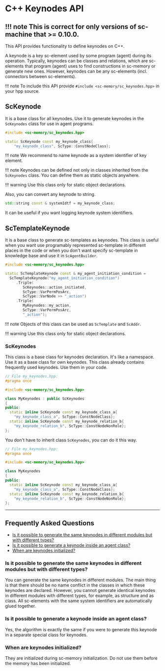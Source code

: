 # **C++ Keynodes API**

!!! note
    This is correct for only versions of sc-machine that >= 0.10.0.
--- 

This API provides functionality to define keynodes on C++.

A keynode is a key sc-element used by some program (agent) during its operation. Typically, keynodes can be classes and relations, which are sc-elements that program (agent) uses to find constructions in sc-memory or generate new ones. However, keynodes can be any sc-elements (incl. connectors between sc-elements).

!!! note
    To include this API provide `#include <sc-memory/sc_keynodes.hpp>` in your hpp source.

## **ScKeynode**

It is a base class for all keynodes. Use it to generate keynodes in the `ScKeynodes` class for use in agent programs.

```cpp
#include <sc-memory/sc_keynodes.hpp>

static ScKeynode const my_keynode_class{
    "my_keynode_class", ScType::ConstNodeClass};
```

!!! note
    We recommend to name keynode as a system identifier of key element.

!!! note
    Keynodes can be defined not only in classes inherited from the `ScKeynodes` class. You can define them as static objects anywhere.

!!! warning
    Use this class only for static object declarations.

Also, you can convert any keynode to string.

```cpp
std::string const & systemIdtf = my_keynode_class;
```

It can be useful if you want logging keynode system identifiers.

## **ScTemplateKeynode**

It is a base class to generate sc-templates as keynodes. This class is useful when you want use programably represented sc-template in different places in the code or when you don't want specify sc-template in knowledge base and use it in `ScAgentBuilder`.

```cpp
#include <sc-memory/sc_keynodes.hpp>

static ScTemplateKeynode const & my_agent_initiation_condition =
  ScTemplateKeynode("my_agent_initiation_condition")
     .Triple(
        ScKeynodes::action_initiated,
        ScType::VarPermPosArc,
        ScType::VarNode >> "_action")
     .Triple(
        MyKeynodes::my_action,
        ScType::VarPermPosArc,
        "_action");
```

!!! note
    Objects of this class can be used as `ScTemplate` and `ScAddr`.

!!! warning
    Use this class only for static object declarations.

### **ScKeynodes**

This class is a base class for keynodes declaration. It's like a namespace. Use it as a base class for own keynodes. This class already contains frequently used keynodes. Use them in your code.

```cpp
// File my_keynodes.hpp:
#pragma once

#include <sc-memory/sc_keynodes.hpp>

class MyKeynodes : public ScKeynodes
{
public:
  static inline ScKeynode const my_keynode_class_a{
    "my_keynode_class_a", ScType::ConstNodeClass};
  static inline ScKeynode const my_keynode_relation_b{
    "my_keynode_relation_b", ScType::ConstNodeNonRole};
};
```

You don't have to inherit class `ScKeynodes`, you can do it this way.

```cpp
// File my_keynodes.hpp:
#pragma once

#include <sc-memory/sc_keynodes.hpp>

class MyKeynodes
{
public:
  static inline ScKeynode const my_keynode_class_a{
    "my_keynode_class_a", ScType::ConstNodeClass};
  static inline ScKeynode const my_keynode_relation_b{
    "my_keynode_relation_b", ScType::ConstNodeNonRole};
};
```

--- 

## **Frequently Asked Questions**

<!-- no toc -->
- [Is it possible to generate the same keynodes in different modules but with different types?](#is-it-possible-to-generate-the-same-keynodes-in-different-modules-but-with-different-types)
- [Is it possible to generate a keynode inside an agent class?](#is-it-possible-to-generate-a-keynode-inside-an-agent-class)
- [When are keynodes initialized?](#when-are-keynodes-initialized)

### **Is it possible to generate the same keynodes in different modules but with different types?**

You can generate the same keynodes in different modules. The main thing is that there should be no name conflict in the classes in which these keynodes are declared. However, you cannot generate identical keynodes in different modules with different types, for example, as structure and as class. All sc-elements with the same system identifiers are automatically glued together.

### **Is it possible to generate a keynode inside an agent class?**

Yes, the algorithm is exactly the same if you were to generate this keynode in a separate special class for keynodes.

### **When are keynodes initialized?**

They are initialized during sc-memory initialization. Do not use them before the memory has been initialized.
